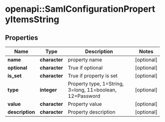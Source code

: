 # openapi::SamlConfigurationPropertyItemsString


## Properties
Name | Type | Description | Notes
------------ | ------------- | ------------- | -------------
**name** | **character** | property name | [optional] 
**optional** | **character** | True if optional | [optional] 
**is_set** | **character** | True if property is set | [optional] 
**type** | **integer** | Property type, 1&#x3D;String, 3&#x3D;long, 11&#x3D;boolean, 12&#x3D;Password | [optional] 
**value** | **character** | Property value | [optional] 
**description** | **character** | Property description | [optional] 


